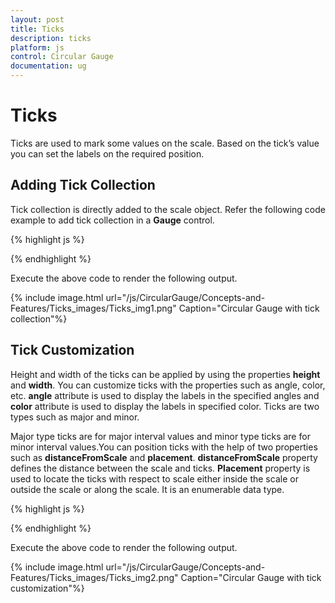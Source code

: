 ```yaml
---
layout: post
title: Ticks
description: ticks
platform: js
control: Circular Gauge
documentation: ug
---
```


# Ticks

Ticks are used to mark some values on the scale. Based on the tick’s value you can set the labels on the required position.

## Adding Tick Collection 

Tick collection is directly added to the scale object. Refer the following code example to add tick collection in a **Gauge** control.

{% highlight js %}


<div id="CircularGauge1"></div>
<script type="text/javascript">
$(function () {

//For circular gauge rendering
$("#CircularGauge1").ejCircularGauge({
scales: [{
ticks:[{
value:30
}]
}]
})  }); </script>


{% endhighlight %}



Execute the above code to render the following output.

{% include image.html url="/js/CircularGauge/Concepts-and-Features/Ticks_images/Ticks_img1.png" Caption="Circular Gauge with tick collection"%}

## Tick Customization

Height and width of the ticks can be applied by using the properties **height** and **width**. You can customize ticks with the properties such as angle, color, etc. **angle** attribute is used to display the labels in the specified angles and **color** attribute is used to display the labels in specified color. Ticks are two types such as major and minor.

Major type ticks are for major interval values and minor type ticks are for minor interval values.You can position ticks with the help of two properties such as **distanceFromScale** and **placement**. **distanceFromScale** property defines the distance between the scale and ticks.  **Placement** property is used to locate the ticks with respect to scale either inside the scale or outside the scale or along the scale. It is an enumerable data type.

{% highlight js %}


<div id="CircularGauge1"></div>
<script type="text/javascript">
$(function () {

// For Circular Gauge rendering
$("#CircularGauge1"). ejCircularGauge ({
scales: [{
ticks: [
// For setting tick1
{ **type: "major",color:"Red" },**
// For setting tick2
**{**
// For setting tick type
**type:"minor",**
// For setting tick color
**color:"yellow",**
// For setting tick height
**height:8,**
// For setting tick placement
**placement: "near",**
// For setting tick distance from scale
**distanceFromScale:5**}]

}]
});
});
</script>


{% endhighlight %}



Execute the above code to render the following output.

{% include image.html url="/js/CircularGauge/Concepts-and-Features/Ticks_images/Ticks_img2.png" Caption="Circular Gauge with tick customization"%}

